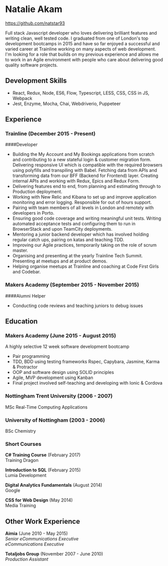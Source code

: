 # Natalie Akam

https://github.com/natstar93

Full stack Javascript developer who loves delivering brilliant features and writing clean, well tested code. I graduated from one of London's top development bootcamps in 2015 and have so far enjoyed a successful and varied career at Trainline working on many aspects of web development. I'm looking for a role that builds on my previous experience and allows me to work in an Agile environment with people who care about delivering good quality software projects.

## Development Skills

- React, Redux, Node, ES6, Flow, Typescript, LESS, CSS, CSS in JS, Webpack
- Jest, Enzyme, Mocha, Chai, Webdriverio, Puppeteer

## Experience

### Trainline (December 2015 - Present)

####Developer
- Building the My Account and My Bookings applications from scratch and contributing to a new stateful login & customer migration form. Delivering responsive UI which is compatible with the required browsers using polyfills and transpiling with Babel. Fetching data from APIs and transforming data from our BFF (Backend for Frontend) layer. Creating internal APIs and working with Redux, Epics and Redux Form. 
- Delivering features end to end, from planning and estimating through to Production deployment.
- Working with New Relic and Kibana to set up and improve application monitoring and error logging. Responsible for out of hours support.
- Pairing with team members of all levels in London and remotely with developers in Porto.
- Ensuring good code coverage and writing meaningful unit tests. Writing automated acceptance tests and configuring them to run in BrowserStack and upon TeamCity deployments.
- Mentoring a junior backend developer which has involved holding regular catch ups, pairing on katas and teaching TDD.
- Improving our Agile practices, temporarily taking on the role of scrum master.
- Organising and presenting at the yearly Trainline Tech Summit. Presenting at meetups and at product demos.
- Helping organise meetups at Trainline and coaching at Code First Girls and Codebar.

### Makers Academy (September 2015 - November 2015)

####Alumni Helper
- Conducting code reviews and teaching juniors to debug issues

## Education

### Makers Academy (June 2015 - August 2015)

A highly selective 12 week software development bootcamp

- Pair programming
- TDD, BDD using testing frameworks Rspec, Capybara, Jasmine, Karma & Protractor
- OOP and software design using SOLID principles
- Agile, MVP development using Kanban
- Final project involved self-teaching and developing with Ionic & Cordova

### Nottingham Trent University (2006 - 2007)
MSc Real-Time Computing Applications

### University of Nottingham (2003 - 2006)
BSc Chemistry


### Short Courses

**C# Training Course** (February 2017)<br>
Training Dragon

**Introduction to SQL** (February 2015)<br>
Lumia Development

**Digital Analytics Fundamentals** (August 2014)<br>
Google

**CSS for Web Design** (May 2014)<br>
Media Training

## Other Work Experience

**Aimia** (June 2010 - May 2015)<br>
*Senior eCommunications Executive*<br>
*eCommunications Executive*

**Totaljobs Group** (November 2007 - June 2010)<br>
*Production Assistant*  
